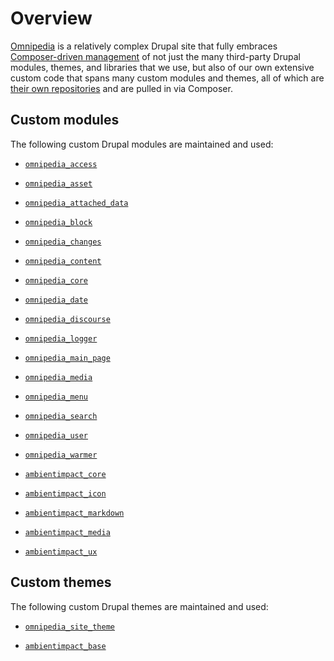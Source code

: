 # Overview

[Omnipedia](https://omnipedia.app/) is a relatively complex Drupal site that
fully embraces [Composer-driven
management](https://www.drupal.org/docs/develop/using-composer) of not just the
many third-party Drupal modules, themes, and libraries that we use, but also of
our own extensive custom code that spans many custom modules and themes, all of
which are [their own
repositories](https://github.com/orgs/neurocracy/repositories?sort=name) and are
pulled in via Composer.

## Custom modules

The following custom Drupal modules are maintained and used:

* [`omnipedia_access`](https://gitlab.com/neurocracy/omnipedia/modules/omnipedia-access)

* [`omnipedia_asset`](https://gitlab.com/neurocracy/omnipedia/modules/omnipedia-asset)

* [`omnipedia_attached_data`](https://gitlab.com/neurocracy/omnipedia/modules/omnipedia-attached-data)

* [`omnipedia_block`](https://gitlab.com/neurocracy/omnipedia/modules/omnipedia-block)

* [`omnipedia_changes`](https://gitlab.com/neurocracy/omnipedia/modules/omnipedia-changes)

* [`omnipedia_content`](https://gitlab.com/neurocracy/omnipedia/modules/omnipedia-content)

* [`omnipedia_core`](https://gitlab.com/neurocracy/omnipedia/modules/omnipedia-core)

* [`omnipedia_date`](https://gitlab.com/neurocracy/omnipedia/modules/omnipedia-date)

* [`omnipedia_discourse`](https://gitlab.com/neurocracy/omnipedia/modules/omnipedia-discourse)

* [`omnipedia_logger`](https://gitlab.com/neurocracy/omnipedia/modules/omnipedia-logger)

* [`omnipedia_main_page`](https://gitlab.com/neurocracy/omnipedia/modules/omnipedia-main-page)

* [`omnipedia_media`](https://gitlab.com/neurocracy/omnipedia/modules/omnipedia-media)

* [`omnipedia_menu`](https://gitlab.com/neurocracy/omnipedia/modules/omnipedia-menu)

* [`omnipedia_search`](https://gitlab.com/neurocracy/omnipedia/modules/omnipedia-search)

* [`omnipedia_user`](https://gitlab.com/neurocracy/omnipedia/modules/omnipedia-user)

* [`omnipedia_warmer`](https://gitlab.com/neurocracy/omnipedia/modules/omnipedia-warmer)

* [`ambientimpact_core`](https://github.com/Ambient-Impact/drupal-ambientimpact-core)

* [`ambientimpact_icon`](https://github.com/Ambient-Impact/drupal-ambientimpact-icon)

* [`ambientimpact_markdown`](https://github.com/Ambient-Impact/drupal-ambientimpact-markdown)

* [`ambientimpact_media`](https://github.com/Ambient-Impact/drupal-ambientimpact-media)

* [`ambientimpact_ux`](https://github.com/Ambient-Impact/drupal-ambientimpact-ux)

## Custom themes

The following custom Drupal themes are maintained and used:

* [`omnipedia_site_theme`](https://gitlab.com/neurocracy/omnipedia/omnipedia-theme)

* [`ambientimpact_base`](https://github.com/Ambient-Impact/drupal-ambientimpact-base)
